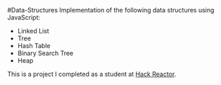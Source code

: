 #Data-Structures
Implementation of the following data structures using JavaScript:
- Linked List
- Tree
- Hash Table
- Binary Search Tree
- Heap

This is a project I completed as a student at [Hack Reactor](http://hackreactor.com).